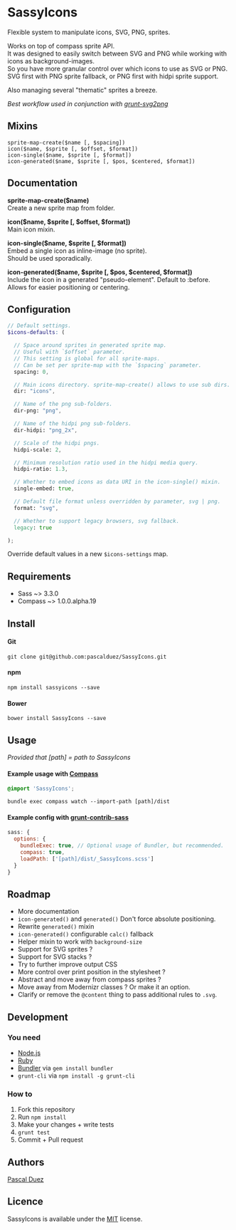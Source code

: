 # SassyIcons

Flexible system to manipulate icons, SVG, PNG, sprites.  

Works on top of compass sprite API.  
It was designed to easily switch between SVG and PNG while working with icons as background-images.  
So you have more granular control over which icons to use as SVG or PNG.  
SVG first with PNG sprite fallback, or PNG first with hidpi sprite support.  

Also managing several "thematic" sprites a breeze.  


*Best workflow used in conjunction with [grunt-svg2png](https://github.com/pascalduez/grunt-svg2png)*


## Mixins

`sprite-map-create($name [, $spacing])`  
`icon($name, $sprite [, $offset, $format])`  
`icon-single($name, $sprite [, $format])`  
`icon-generated($name, $sprite [, $pos, $centered, $format])`


## Documentation

**sprite-map-create($name)**  
Create a new sprite map from folder.  

**icon($name, $sprite [, $offset, $format])**  
Main icon mixin.  

**icon-single($name, $sprite [, $format])**  
Embed a single icon as inline-image (no sprite).  
Should be used sporadically.  

**icon-generated($name, $sprite [, $pos, $centered, $format])**  
Include the icon in a generated "pseudo-element". Default to :before.  
Allows for easier positioning or centering.  


## Configuration

```scss
// Default settings.
$icons-defaults: (

  // Space around sprites in generated sprite map.
  // Useful with `$offset` parameter.
  // This setting is global for all sprite-maps.
  // Can be set per sprite-map with the `$spacing` parameter.
  spacing: 0,

  // Main icons directory. sprite-map-create() allows to use sub dirs.
  dir: "icons",

  // Name of the png sub-folders.
  dir-png: "png",

  // Name of the hidpi png sub-folders.
  dir-hidpi: "png_2x",

  // Scale of the hidpi pngs.
  hidpi-scale: 2,

  // Minimum resolution ratio used in the hidpi media query.
  hidpi-ratio: 1.3,

  // Whether to embed icons as data URI in the icon-single() mixin.
  single-embed: true,

  // Default file format unless overridden by parameter, svg | png.
  format: "svg",

  // Whether to support legacy browsers, svg fallback.
  legacy: true

);
```
Override default values in a new `$icons-settings` map.


## Requirements

* Sass ~> 3.3.0
* Compass ~> 1.0.0.alpha.19


## Install

#### Git

```
git clone git@github.com:pascalduez/SassyIcons.git
```

#### npm

```
npm install sassyicons --save
```

#### Bower

```
bower install SassyIcons --save
```


## Usage

*Provided that [path] = path to SassyIcons*

#### Example usage with [Compass](http://compass-style.org/help/tutorials/command-line)
```css
@import 'SassyIcons';
```
```
bundle exec compass watch --import-path [path]/dist
```

#### Example config with [grunt-contrib-sass](https://github.com/gruntjs/grunt-contrib-sass)

```js
sass: {
  options: {
    bundleExec: true, // Optional usage of Bundler, but recommended.
    compass: true,
    loadPath: ['[path]/dist/_SassyIcons.scss']
  }
}
```


## Roadmap

* More documentation
* `icon-generated()` and `generated()` Don't force absolute positioning.
* Rewrite `generated()` mixin
* `icon-generated()` configurable `calc()` fallback
* Helper mixin to work with `background-size`
* Support for SVG sprites ?
* Support for SVG stacks ?
* Try to further improve output CSS
* More control over print position in the stylesheet ?
* Abstract and move away from compass sprites ?
* Move away from Modernizr classes ? Or make it an option.
* Clarify or remove the `@content` thing to pass additional rules to `.svg`.


## Development

### You need

  * [Node.js](http://nodejs.org)
  * [Ruby](https://www.ruby-lang.org)
  * [Bundler](http://bundler.io) via `gem install bundler`
  * `grunt-cli` via `npm install -g grunt-cli`

### How to

  1. Fork this repository
  2. Run `npm install`
  3. Make your changes + write tests
  4. `grunt test`
  5. Commit + Pull request


## Authors

[Pascal Duez](http://pascalduez.me)


## Licence

SassyIcons is available under the [MIT](http://opensource.org/licenses/MIT) license.
